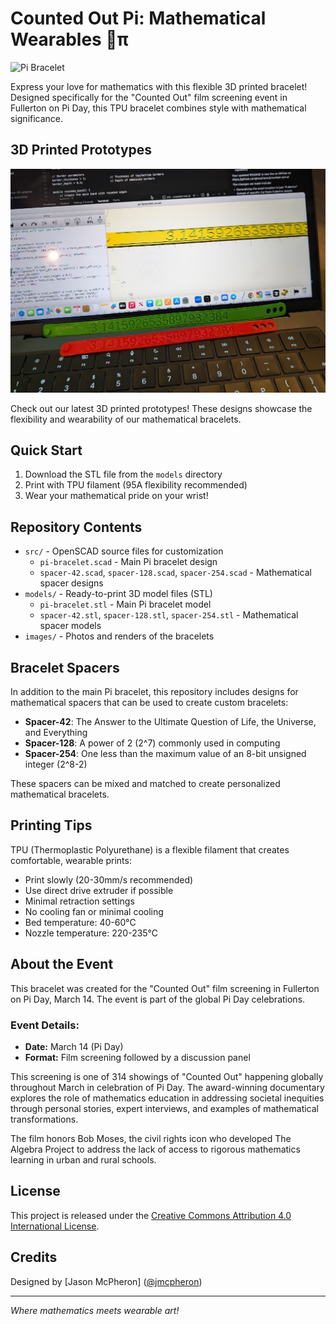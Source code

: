 # Counted Out Pi: Mathematical Wearables 🧮π

![Pi Bracelet](images/cover.jpg)

Express your love for mathematics with this flexible 3D printed bracelet! Designed specifically for the "Counted Out" film screening event in Fullerton on Pi Day, this TPU bracelet combines style with mathematical significance.

## 3D Printed Prototypes

![3D Printed Prototypes](images/prototypes.png)

Check out our latest 3D printed prototypes! These designs showcase the flexibility and wearability of our mathematical bracelets.

## Quick Start

1. Download the STL file from the `models` directory
2. Print with TPU filament (95A flexibility recommended)
3. Wear your mathematical pride on your wrist!

## Repository Contents

- `src/` - OpenSCAD source files for customization
  - `pi-bracelet.scad` - Main Pi bracelet design
  - `spacer-42.scad`, `spacer-128.scad`, `spacer-254.scad` - Mathematical spacer designs
- `models/` - Ready-to-print 3D model files (STL)
  - `pi-bracelet.stl` - Main Pi bracelet model
  - `spacer-42.stl`, `spacer-128.stl`, `spacer-254.stl` - Mathematical spacer models
- `images/` - Photos and renders of the bracelets

## Bracelet Spacers

In addition to the main Pi bracelet, this repository includes designs for mathematical spacers that can be used to create custom bracelets:

- **Spacer-42**: The Answer to the Ultimate Question of Life, the Universe, and Everything
- **Spacer-128**: A power of 2 (2^7) commonly used in computing
- **Spacer-254**: One less than the maximum value of an 8-bit unsigned integer (2^8-2)

These spacers can be mixed and matched to create personalized mathematical bracelets.

## Printing Tips

TPU (Thermoplastic Polyurethane) is a flexible filament that creates comfortable, wearable prints:

- Print slowly (20-30mm/s recommended)
- Use direct drive extruder if possible
- Minimal retraction settings
- No cooling fan or minimal cooling
- Bed temperature: 40-60°C
- Nozzle temperature: 220-235°C

## About the Event

This bracelet was created for the "Counted Out" film screening in Fullerton on Pi Day, March 14. The event is part of the global Pi Day celebrations.

### Event Details:
- **Date:** March 14 (Pi Day)
- **Format:** Film screening followed by a discussion panel

This screening is one of 314 showings of "Counted Out" happening globally throughout March in celebration of Pi Day. The award-winning documentary explores the role of mathematics education in addressing societal inequities through personal stories, expert interviews, and examples of mathematical transformations.

The film honors Bob Moses, the civil rights icon who developed The Algebra Project to address the lack of access to rigorous mathematics learning in urban and rural schools.

## License

This project is released under the [Creative Commons Attribution 4.0 International License](https://creativecommons.org/licenses/by/4.0/).

## Credits

Designed by [Jason McPheron] ([@jmcpheron](https://github.com/jmcpheron))

---

*Where mathematics meets wearable art!* 